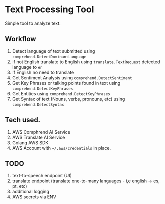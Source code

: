 # Text Processing Tool

Simple tool to analyze text.

## Workflow

1. Detect language of text submitted using `comprehend.DetectDominantLanguage`
2. If not English translate to English using `translate.TextRequest` detected language to `en`
3. If English no need to translate
4. Get Sentiment Analysis using `comprehend.DetectSentiment` 
5. Get Key Phrases or talking points found in text using `comprehend.DetectKeyPhrases`
6. Get Entities using `comprehend.DetectKeyPhrases`
7. Get Syntax of text (Nouns, verbs, pronouns, etc) using `comprehend.DetectSyntax`

## Tech used.

1. AWS Comphrend AI Service
2. AWS Translate AI Service
3. Golang AWS SDK
4. AWS Account with `~/.aws/credentials` in place.

## TODO

1. text-to-speech endpoint (UI)
2. translate endpoint (translate one-to-many languages - i,e english -> es, pt, etc)
3. additional logging
4. AWS secrets via ENV

